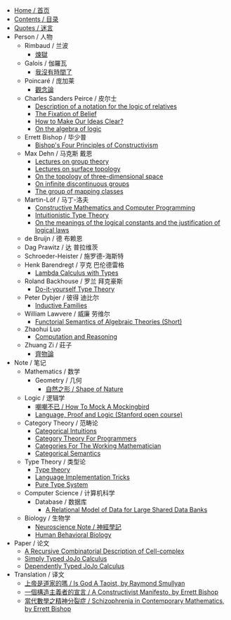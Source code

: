 - [Home / 首页](/home)
- [Contents / 目录](/contents)
- [Quotes / 迷言](/quotes)
- Person / 人物
  - Rimbaud / 兰波
    - [煉獄](/person/rimbaud/煉獄)
  - Galois / 伽羅瓦
    - [我沒有時間了](/person/galois/我沒有時間了)
  - Poincaré / 庞加莱
    - [觀念論](/person/poincaré/觀念論)
  - Charles Sanders Peirce / 皮尔士
    - [Description of a notation for the logic of relatives](/person/charles-sanders-peirce/description-of-a-notation-for-the-logic-of-relatives)
    - [The Fixation of Belief](/person/charles-sanders-peirce/the-fixation-of-belief)
    - [How to Make Our Ideas Clear?](/person/charles-sanders-peirce/how-to-make-our-ideas-clear)
    - [On the algebra of logic](/person/charles-sanders-peirce/on-the-algebra-of-logic)
  - Errett Bishop / 毕少普
    - [Bishop's Four Principles of Constructivism](/person/errett-bishop/bishop-s-four-principles-of-constructivism)
  - Max Dehn / 马克斯 戴恩
    * [Lectures on group theory](/person/max-dehn/lectures-on-group-theory)
    * [Lectures on surface topology](/person/max-dehn/lectures-on-surface-topology)
    * [On the topology of three-dimensional space](/person/max-dehn/on-the-topology-of-three-dimensional-space)
    * [On infinite discontinuous groups](/person/max-dehn/on-infinite-discontinuous-groups)
    * [The group of mapping classes](/person/max-dehn/the-group-of-mapping-classes)
  - Martin-Löf / 马丁-洛夫
    - [Constructive Mathematics and Computer Programming](/person/martin-löf/constructive-mathematics-and-computer-programming)
    - [Intuitionistic Type Theory](/person/martin-löf/intuitionistic-type-theory)
    - [On the meanings of the logical constants and the justification of logical laws](/person/martin-löf/on-the-meanings-of-the-logical-constants-and-the-justification-of-logical-laws)
  - de Bruijn / 德 布赖恩
  - Dag Prawitz / 达 普拉维茨
  - Schroeder-Heister / 施罗德-海斯特
  - Henk Barendregt / 亨克 巴伦德雷格
    - [Lambda Calculus with Types](/person/henk-barendregt/lambda-calculus-with-types)
  - Roland Backhouse / 罗兰 拜克豪斯
    - [Do-it-yourself Type Theory](/person/roland-backhouse/do-it-yourself-type-theory)
  - Peter Dybjer / 彼得 迪比尔
    - [Inductive Families](/person/peter-dybjer/inductive-families)
  - William Lawvere / 威廉 劳维尔
    * [Functorial Semantics of Algebraic Theories (Short)](/person/william-lawvere/functorial-semantics-of-algebraic-theories--short)
  - Zhaohui Luo
    - [Computation and Reasoning](/person/zhaohui-luo/computation-and-reasoning)
  - Zhuang Zi / 莊子
    - [齊物論](/person/zhuang-zi/齊物論)
- Note / 笔记
  - Mathematics / 数学
    - Geometry / 几何
      * [自然之形 / Shape of Nature](/note/mathematics/geometry/shape-of-nature)
  - Logic / 逻辑学
    * [嘲嘲不已 / How To Mock A Mockingbird](/note/logic/how-to-mock-a-mockingbird)
    * [Language, Proof and Logic (Stanford open course)](/note/logic/language-proof-and-logic--stanford-open-course)
  - Category Theory / 范畴论
    - [Categorical Intuitions](/note/category-theory/categorical-intuitions)
    - [Category Theory For Programmers](/note/category-theory/category-theory-for-programmers)
    - [Categories For The Working Mathematician](/note/category-theory/categories-for-the-working-mathematician)
    - [Categorical Semantics](/note/category-theory/categorical-semantics)
  - Type Theory / 类型论
    - [Type theory](/note/type-theory/type-theory)
    - [Language Implementation Tricks](/note/type-theory/language-implementation-tricks)
    - [Pure Type System](/note/type-theory/pure-type-system)
  - Computer Science / 计算机科学
    - Database / 数据库
      - [A Relational Model of Data for Large Shared Data Banks](/note/computer-science/database/a-relational-model-of-data-for-large-shared-data-banks)
  - Biology / 生物学
    - [Neuroscience Note / 神經學記](/note/biology/neuroscience-note)
    - [Human Behavioral Biology](/note/biology/human-behavioral-biology)
- Paper / 论文
  - [A Recursive Combinatorial Description of Cell-complex](/paper/a-recursive-combinatorial-description-of-cell-complex)
  - [Simply Typed JoJo Calculus](/paper/simply-typed-jojo-calculus)
  - [Dependently Typed JoJo Calculus](/paper/dependently-typed-jojo-calculus)
- Translation / 译文
  - [上帝是道家的嗎 / Is God A Taoist, by Raymond Smullyan](/translation/is-god-a-taoist)
  - [一個構造主義者的宣言 / A Constructivist Manifesto, by Errett Bishop](/translation/a-constructivist-manifesto)
  - [當代數學之精神分裂症 / Schizophrenia in Contemporary Mathematics, by Errett Bishop](/translation/schizophrenia-in-contemporary-mathematics)

